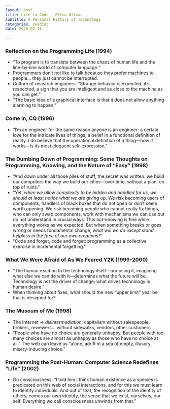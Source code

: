 ```yaml
---
layout: post
title: Life in Code - Ellen Ullman
subtitle: A Personal History of Technology
categories: reading
date: 2020-02-11

---
```


### Reflection on the Programming Life (1994)

- “To program is to translate between the chaos of human life and the line-by-line world of computer language.“
- Programmers don’t not like to talk because they prefer machines to people... they just cannot be interrupted.
- Culture of research engineers: “Strange behavior is expected, it’s respected, a sign that you are intelligent and as close to the machine as you can get.”
- “The basic idea of a graphical interface is that it does not allow anything alarming to happen.”

### Come in, CQ (1996)

- “I’m an engineer for the same reason anyone is an engineer: a certain love for the intricate lives of things, a belief in a functional definition of reality. I do believe that the operational definition of a thing—how it works—is its most eloquent self-expression.”

### The Dumbing Down of Programming: Some Thoughts on Programming, Knowing, and the Nature of “Easy” (1998)

- “And down under all those piles of stuff, the secret was written: we build our computers the way we build our cities—over time, without a plan, on top of ruins.”
- “Yet, *when we allow complexity to be hidden and handled for us, we should at least notice what we are giving up.* We risk becoming users of components, handlers of black boxes that do not open or don’t seem worth opening. We risk becoming people who cannot really fix things, who can only swap components, work with mechanisms we can use but do not understand in crucial ways. This not-knowing is fine while everything works as we expected. But when something breaks or goes wrong or needs fundamental change, *what will we do except stand helpless in the face of our own creations?*”
- “Code and forget, code and forget: programming as a collective exercise in incremental forgetting.”

### What We Were Afraid of As We Feared Y2K (1999-2000)

- “The human reaction to the technology itself—our using it, imagining what else we can do with it—determines what the future will be. Technology is not the driver of change; what drives technology is human desire.”
- When thinking about fixes, what should the new “upper limit” year be that is designed for?

### The Museum of Me (1998)

- The Internet → *disintermediation*: capitalism without salespeople, brokers, reviewers... without sidewalks, vendors, other customers
- “People who have no choice are generally unhappy. But people with too many choices are almost as unhappy as those who have no choice at all.” The web can leave us “alone, adrift in a sea of empty, illusory, misery-inducing choice.”

### Programming the Post-Human: Computer Science Redefines “Life” (2002)

- On consciousness: “I told him I think human existence as a species is predicated on this web of social interactions, and for this we must learn to identify individuals. And out of that, the recognition of the identity of others, comes our own identity, the sense that we exist, ourselves, our self. Everything we call consciousness unwinds from that.”
